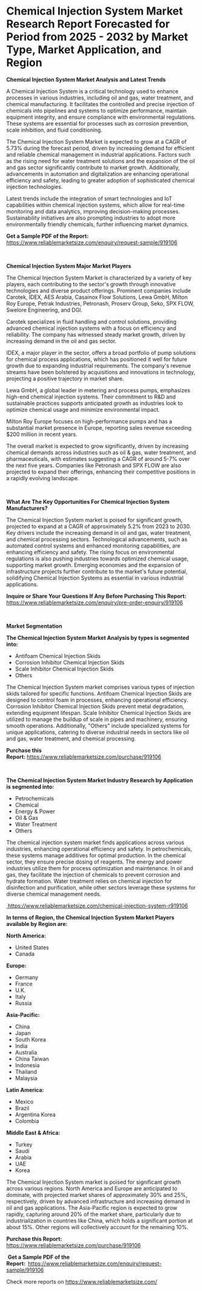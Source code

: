 <p><h1>Chemical Injection System Market Research Report Forecasted for Period from 2025 -  2032 by Market Type, Market Application, and Region</h1></p><p><strong>Chemical Injection System Market Analysis and Latest Trends</strong></p>
<p><p>A Chemical Injection System is a critical technology used to enhance processes in various industries, including oil and gas, water treatment, and chemical manufacturing. It facilitates the controlled and precise injection of chemicals into pipelines and systems to optimize performance, maintain equipment integrity, and ensure compliance with environmental regulations. These systems are essential for processes such as corrosion prevention, scale inhibition, and fluid conditioning.</p><p>The Chemical Injection System Market is expected to grow at a CAGR of 5.73% during the forecast period, driven by increasing demand for efficient and reliable chemical management in industrial applications. Factors such as the rising need for water treatment solutions and the expansion of the oil and gas sector significantly contribute to market growth. Additionally, advancements in automation and digitalization are enhancing operational efficiency and safety, leading to greater adoption of sophisticated chemical injection technologies. </p><p>Latest trends include the integration of smart technologies and IoT capabilities within chemical injection systems, which allow for real-time monitoring and data analytics, improving decision-making processes. Sustainability initiatives are also prompting industries to adopt more environmentally friendly chemicals, further influencing market dynamics.</p></p>
<p><strong>Get a Sample PDF of the Report:&nbsp;</strong> <a href="https://www.reliablemarketsize.com/enquiry/request-sample/919106?utm_campaign=2478&utm_medium=2&utm_source=Github&utm_content=ia&utm_term=03032025&utm_id=chemical-injection-system">https://www.reliablemarketsize.com/enquiry/request-sample/919106</a></p>
<p>&nbsp;</p>
<p><strong>Chemical Injection System Major Market Players</strong></p>
<p><p>The Chemical Injection System Market is characterized by a variety of key players, each contributing to the sector's growth through innovative technologies and diverse product offerings. Prominent companies include Carotek, IDEX, AES Arabia, Casainox Flow Solutions, Lewa GmbH, Milton Roy Europe, Petrak Industries, Petronash, Proserv Group, Seko, SPX FLOW, Swelore Engineering, and DGI.</p><p>Carotek specializes in fluid handling and control solutions, providing advanced chemical injection systems with a focus on efficiency and reliability. The company has witnessed steady market growth, driven by increasing demand in the oil and gas sector.</p><p>IDEX, a major player in the sector, offers a broad portfolio of pump solutions for chemical process applications, which has positioned it well for future growth due to expanding industrial requirements. The company's revenue streams have been bolstered by acquisitions and innovations in technology, projecting a positive trajectory in market share.</p><p>Lewa GmbH, a global leader in metering and process pumps, emphasizes high-end chemical injection systems. Their commitment to R&D and sustainable practices supports anticipated growth as industries look to optimize chemical usage and minimize environmental impact.</p><p>Milton Roy Europe focuses on high-performance pumps and has a substantial market presence in Europe, reporting sales revenue exceeding $200 million in recent years. </p><p>The overall market is expected to grow significantly, driven by increasing chemical demands across industries such as oil & gas, water treatment, and pharmaceuticals, with estimates suggesting a CAGR of around 5-7% over the next five years. Companies like Petronash and SPX FLOW are also projected to expand their offerings, enhancing their competitive positions in a rapidly evolving landscape.</p></p>
<p>&nbsp;</p>
<p><strong>What Are The Key Opportunities For Chemical Injection System Manufacturers?</strong></p>
<p><p>The Chemical Injection System market is poised for significant growth, projected to expand at a CAGR of approximately 5.2% from 2023 to 2030. Key drivers include the increasing demand in oil and gas, water treatment, and chemical processing sectors. Technological advancements, such as automated control systems and enhanced monitoring capabilities, are enhancing efficiency and safety. The rising focus on environmental regulations is also pushing industries towards optimized chemical usage, supporting market growth. Emerging economies and the expansion of infrastructure projects further contribute to the market's future potential, solidifying Chemical Injection Systems as essential in various industrial applications.</p></p>
<p><strong>Inquire or Share Your Questions If Any Before Purchasing This Report:</strong> <a href="https://www.reliablemarketsize.com/enquiry/pre-order-enquiry/919106?utm_campaign=2478&utm_medium=2&utm_source=Github&utm_content=ia&utm_term=03032025&utm_id=chemical-injection-system">https://www.reliablemarketsize.com/enquiry/pre-order-enquiry/919106</a></p>
<p>&nbsp;</p>
<p><strong>Market Segmentation</strong></p>
<p><strong>The Chemical Injection System Market Analysis by types is segmented into:</strong></p>
<p><ul><li>Antifoam Chemical Injection Skids</li><li>Corrosion Inhibitor Chemical Injection Skids</li><li>Scale Inhibitor Chemical Injection Skids</li><li>Others</li></ul></p>
<p><p>The Chemical Injection System market comprises various types of injection skids tailored for specific functions. Antifoam Chemical Injection Skids are designed to control foam in processes, enhancing operational efficiency. Corrosion Inhibitor Chemical Injection Skids prevent metal degradation, extending equipment lifespan. Scale Inhibitor Chemical Injection Skids are utilized to manage the buildup of scale in pipes and machinery, ensuring smooth operations. Additionally, "Others" include specialized systems for unique applications, catering to diverse industrial needs in sectors like oil and gas, water treatment, and chemical processing.</p></p>
<p><strong>Purchase this Report:&nbsp;</strong><a href="https://www.reliablemarketsize.com/purchase/919106?utm_campaign=2478&utm_medium=2&utm_source=Github&utm_content=ia&utm_term=03032025&utm_id=chemical-injection-system">https://www.reliablemarketsize.com/purchase/919106</a></p>
<p>&nbsp;</p>
<p><strong>The Chemical Injection System Market Industry Research by Application is segmented into:</strong></p>
<p><ul><li>Petrochemicals</li><li>Chemical</li><li>Energy & Power</li><li>Oil & Gas</li><li>Water Treatment</li><li>Others</li></ul></p>
<p><p>The chemical injection system market finds applications across various industries, enhancing operational efficiency and safety. In petrochemicals, these systems manage additives for optimal production. In the chemical sector, they ensure precise dosing of reagents. The energy and power industries utilize them for process optimization and maintenance. In oil and gas, they facilitate the injection of chemicals to prevent corrosion and hydrate formation. Water treatment relies on chemical injection for disinfection and purification, while other sectors leverage these systems for diverse chemical management needs.</p></p>
<p><a href="https://www.reliablemarketsize.com/chemical-injection-system-r919106?utm_campaign=2478&utm_medium=2&utm_source=Github&utm_content=ia&utm_term=03032025&utm_id=chemical-injection-system">&nbsp;https://www.reliablemarketsize.com/chemical-injection-system-r919106</a></p>
<p><strong>In terms of Region, the Chemical Injection System Market Players available by Region are:</strong></p>
<p>
    <p> <strong> North America: </strong>
        <ul>
            <li>United States</li>
            <li>Canada</li>
        </ul>
        </p> 
    <p> <strong> Europe: </strong>
        <ul>
            <li>Germany</li>
            <li>France</li>
            <li>U.K.</li>
            <li>Italy</li>
            <li>Russia</li>
        </ul>
        </p> 
    <p> <strong> Asia-Pacific: </strong>
        <ul>
            <li>China</li>
            <li>Japan</li>
            <li>South Korea</li>
            <li>India</li>
            <li>Australia</li>
            <li>China Taiwan</li>
            <li>Indonesia</li>
            <li>Thailand</li>
            <li>Malaysia</li>
        </ul>
        </p> 
    <p> <strong> Latin America: </strong>
        <ul>
            <li>Mexico</li>
            <li>Brazil</li>
            <li>Argentina Korea</li>
            <li>Colombia</li>
        </ul>
        </p> 
    <p> <strong> Middle East & Africa: </strong>
        <ul>
            <li>Turkey</li>
            <li>Saudi</li>
            <li>Arabia</li>
            <li>UAE</li>
            <li>Korea</li>
        </ul>
    </p>
    </p>
<p><p>The Chemical Injection System market is poised for significant growth across various regions. North America and Europe are anticipated to dominate, with projected market shares of approximately 30% and 25%, respectively, driven by advanced infrastructure and increasing demand in oil and gas applications. The Asia-Pacific region is expected to grow rapidly, capturing around 20% of the market share, particularly due to industrialization in countries like China, which holds a significant portion at about 15%. Other regions will collectively account for the remaining 10%.</p></p>
<p><strong>Purchase this Report: </strong><a href="https://www.reliablemarketsize.com/purchase/919106?utm_campaign=2478&utm_medium=2&utm_source=Github&utm_content=ia&utm_term=03032025&utm_id=chemical-injection-system">https://www.reliablemarketsize.com/purchase/919106</a></p>
<p>&nbsp;<strong>Get a Sample PDF of the Report:&nbsp;&nbsp;</strong><a href="https://www.reliablemarketsize.com/enquiry/request-sample/919106?utm_campaign=2478&utm_medium=2&utm_source=Github&utm_content=ia&utm_term=03032025&utm_id=chemical-injection-system">https://www.reliablemarketsize.com/enquiry/request-sample/919106</a></p>
<p><strong></strong></p>
<p>Check more reports on <a href="https://www.reliablemarketsize.com/?utm_campaign=2478&utm_medium=2&utm_source=Github&utm_content=ia&utm_term=03032025&utm_id=chemical-injection-system">https://www.reliablemarketsize.com/</a></p>